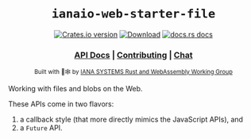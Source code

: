 <div align="center">

  <h1><code>ianaio-web-starter-file</code></h1>

  <p>
    <a href="https://crates.io/crates/ianaio-web-starter-file"><img src="https://img.shields.io/crates/v/ianaio-web-starter-file.svg?style=flat-square" alt="Crates.io version" /></a>
    <a href="https://crates.io/crates/ianaio-web-starter-file"><img src="https://img.shields.io/crates/d/ianaio-web-starter-file.svg?style=flat-square" alt="Download" /></a>
    <a href="https://docs.rs/ianaio-web-starter-file"><img src="https://img.shields.io/badge/docs-latest-blue.svg?style=flat-square" alt="docs.rs docs" /></a>
  </p>

  <h3>
    <a href="https://docs.iana.io/ianaio-web-starter-file">API Docs</a>
    <span> | </span>
    <a href="https://github.com/ianaio/ianaio-web-starter/blob/main/CONTRIBUTING.md">Contributing</a>
    <span> | </span>
    <a href="https://discordapp.com/channels/111111111111111111/1111111111111111111">Chat</a>
  </h3>

  <sub>Built with 🦀🕸 by <a href="https://rustwasm.iana.io/">IANA SYSTEMS Rust and WebAssembly Working Group</a></sub>
</div>


Working with files and blobs on the Web.

These APIs come in two flavors:

1. a callback style (that more directly mimics the JavaScript APIs), and
2. a `Future` API.

